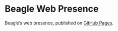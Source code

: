 # Beagle Web Presence

Beagle’s web presence, published on [GitHub Pages](https://RomanLangrehr.github.io/Beagle/branches/rename-java).